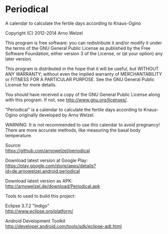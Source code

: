 # Periodical
A calendar to calculate the fertile days according to Knaus-Ogino

Copyright (C) 2012-2014 Arno Welzel


This program is free software: you can redistribute it and/or modify
it under the terms of the GNU General Public License as published by
the Free Software Foundation, either version 3 of the License, or
(at your option) any later version.

This program is distributed in the hope that it will be useful,
but WITHOUT ANY WARRANTY; without even the implied warranty of
MERCHANTABILITY or FITNESS FOR A PARTICULAR PURPOSE.  See the
GNU General Public License for more details.

You should have received a copy of the GNU General Public License
along with this program.  If not, see <http://www.gnu.org/licenses/>.


"Periodical" is a calendar to calculate the fertile days according to
Knaus-Ogino originally developed by Arno Welzel.

WARNING: It is not recommended to use this calendar to avoid pregnancy!
There are more accurate methods, like measuring the basal body temperature. 

Source:  
https://github.com/arnowelzel/periodical

Download latest version at Google Play:  
https://play.google.com/store/apps/details?id=de.arnowelzel.android.periodical

Download latest version as APK:  
http://arnowelzel.de/download/Periodical.apk

Tools to used to build this project:

Eclipse 3.7.2 "Indigo"  
http://www.eclipse.org/platform/

Android Development Toolkit  
http://developer.android.com/tools/sdk/eclipse-adt.html
